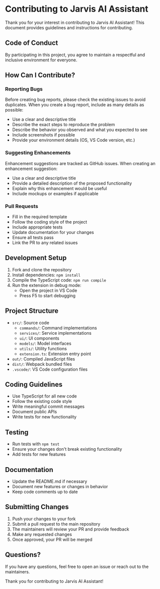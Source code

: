 # Contributing to Jarvis AI Assistant

Thank you for your interest in contributing to Jarvis AI Assistant! This document provides guidelines and instructions for contributing.

## Code of Conduct

By participating in this project, you agree to maintain a respectful and inclusive environment for everyone.

## How Can I Contribute?

### Reporting Bugs

Before creating bug reports, please check the existing issues to avoid duplicates. When you create a bug report, include as many details as possible:

- Use a clear and descriptive title
- Describe the exact steps to reproduce the problem
- Describe the behavior you observed and what you expected to see
- Include screenshots if possible
- Provide your environment details (OS, VS Code version, etc.)

### Suggesting Enhancements

Enhancement suggestions are tracked as GitHub issues. When creating an enhancement suggestion:

- Use a clear and descriptive title
- Provide a detailed description of the proposed functionality
- Explain why this enhancement would be useful
- Include mockups or examples if applicable

### Pull Requests

- Fill in the required template
- Follow the coding style of the project
- Include appropriate tests
- Update documentation for your changes
- Ensure all tests pass
- Link the PR to any related issues

## Development Setup

1. Fork and clone the repository
2. Install dependencies: `npm install`
3. Compile the TypeScript code: `npm run compile`
4. Run the extension in debug mode:
   - Open the project in VS Code
   - Press F5 to start debugging

## Project Structure

- `src/`: Source code
  - `commands/`: Command implementations
  - `services/`: Service implementations
  - `ui/`: UI components
  - `models/`: Model interfaces
  - `utils/`: Utility functions
  - `extension.ts`: Extension entry point
- `out/`: Compiled JavaScript files
- `dist/`: Webpack bundled files
- `.vscode/`: VS Code configuration files

## Coding Guidelines

- Use TypeScript for all new code
- Follow the existing code style
- Write meaningful commit messages
- Document public APIs
- Write tests for new functionality

## Testing

- Run tests with `npm test`
- Ensure your changes don't break existing functionality
- Add tests for new features

## Documentation

- Update the README.md if necessary
- Document new features or changes in behavior
- Keep code comments up to date

## Submitting Changes

1. Push your changes to your fork
2. Submit a pull request to the main repository
3. The maintainers will review your PR and provide feedback
4. Make any requested changes
5. Once approved, your PR will be merged

## Questions?

If you have any questions, feel free to open an issue or reach out to the maintainers.

Thank you for contributing to Jarvis AI Assistant!
